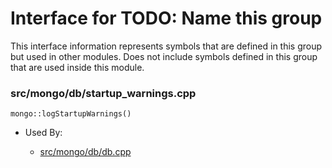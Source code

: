 
# Interface for TODO: Name this group
This interface information represents symbols that are defined in this group but used in other modules.  Does not include symbols defined in this group that are used inside this module.

### src/mongo/db/startup\_warnings.cpp

<div></div>

    mongo::logStartupWarnings()

- Used By:

    - [src/mongo/db/db.cpp](../../../../process\_management/mongos\_and\_mongod\_mains)
